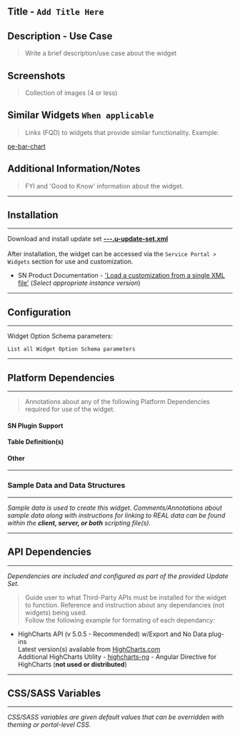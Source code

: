 ## Title - `Add Title Here`

## Description - Use Case
> Write a brief description/use case about the widget

## Screenshots
> Collection of images (4 or less)

## Similar Widgets `When applicable`
>Links (FQD) to widgets that provide similar functionality. Example:<br/>

[pe-bar-chart](https://github.com/platform-experience/serviceportal-widget-library/tree/master/highcharts/pe-bar-chart)

## Additional Information/Notes 
> FYI and 'Good to Know' information about the widget.

---
## Installation
---

Download and install update set **[---.u-update-set.xml](---.u-update-set.xml)** <br/><br/>
After installation, the widget can be accessed via the `Service Portal > Widgets` section for use and customization.<br/>
* SN Product Documentation - ['Load a customization from a single XML file'](https://docs.servicenow.com/search?q=Load+a+customization+from+a+single+XML+file)   (<i>Select appropriate instance version</i>)

---
## Configuration
---
Widget Option Schema parameters:

`List all Widget Option Schema parameters`

---
## Platform Dependencies
---
> Annotations about any of the following Platform Dependencies required for use of the widget.
#### SN Plugin Support

#### Table Definition(s)

#### Other

---
### Sample Data and Data Structures
---
<i>Sample data is used to create this widget. Comments/Annotations about sample data along with instructions for linking to REAL data can be found within the __client, server, or both__ scripting file(s).</i>

---
## API Dependencies
---
<i>Dependencies are included and configured as part of the provided Update Set.</i>

> Guide user to what Third-Party APIs must be installed for the widget to function. Reference and instruction about any dependancies (not widgets) being used.<br/>Follow the following example for formating of each dependancy:

* HighCharts API (v 5.0.5 - Recommended)  w/Export and No Data plug-ins
  <br/>Latest version(s) available from [HighCharts.com](http://http://www.highcharts.com/products/highcharts/)
  <br/>Additional HighCharts Utility - [highcharts-ng](https://github.com/pablojim/highcharts-ng) - Angular Directive for HighCharts (__not used or distributed__)

---
## CSS/SASS Variables
---
_CSS/SASS variables are given default values that can be overridden with theming or portal-level CSS._

